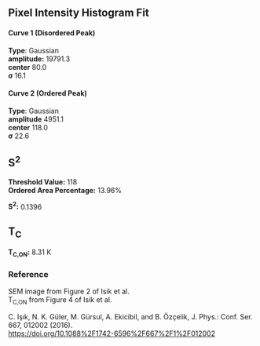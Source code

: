 ## Pixel Intensity Histogram Fit

#### Curve 1 (Disordered Peak)
**Type**: Gaussian\
**amplitude:** 19791.3\
**center** 80.0\
**σ** 16.1


#### Curve 2 (Ordered Peak)
**Type**: Gaussian\
**amplitude** 4951.1\
**center** 118.0\
**σ** 22.6

## S<sup>2</sup>

**Threshold Value:** 118\
**Ordered Area Percentage:** 13.96%


**S<sup>2</sup>:** 0.1396

## T<sub>C</sub>
**T<sub>C,ON</sub>:** 8.31 K


### Reference
SEM image from Figure 2 of  Isik et al.\
T<sub>C,ON</sub> from Figure 4 of  Isik et al.


C. Işık, N. K. Güler, M. Gürsul, A. Ekicibil, and B. Özçelik, J. Phys.: Conf. Ser. 667, 012002 (2016).\
https://doi.org/10.1088%2F1742-6596%2F667%2F1%2F012002
